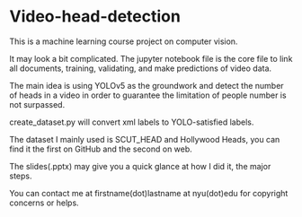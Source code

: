 # Video-head-detection
This is a machine learning course project on computer vision.

It may look a bit complicated. 
The jupyter notebook file is the core file to link all documents, training, validating, and make predictions of video data.

The main idea is using YOLOv5 as the groundwork and detect the number of heads in a video in order to guarantee the limitation of people number is not surpassed.

create_dataset.py will convert xml labels to YOLO-satisfied labels.

The dataset I mainly used is SCUT_HEAD and Hollywood Heads, you can find it the first on GitHub and the second on web.

The slides(.pptx) may give you a quick glance at how I did it, the major steps.

You can contact me at firstname(dot)lastname at nyu(dot)edu for copyright concerns or helps.
